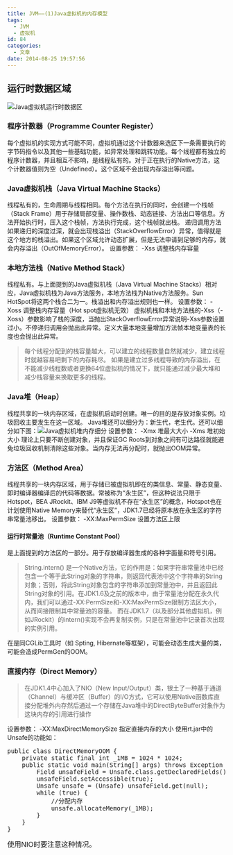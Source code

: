 ```yaml
---
title: JVM——(1)Java虚拟机的内存模型
tags:
  - JVM
  - 虚拟机
id: 84
categories:
  - 文章
date: 2014-08-25 19:57:56
---
```


## 运行时数据区域

![Java虚拟机运行时数据区](http://ww4.sinaimg.cn/large/3d6ce2f1jw1ejp24zzba7j209e0ag0ti.jpg)

<!--more-->

### 程序计数器（Programme Counter Register）

每个虚拟机的实现方式可能不同，虚拟机通过这个计数器来选区下一条需要执行的字节码指令以及其他一些基础功能，如异常处理和跳转功能。每个线程都有独立的程序计数器，并且相互不影响，是线程私有的。对于正在执行的Native方法，这个计数器值则为空（Undefined）。这个区域不会出现内存溢出等问题。

### Java虚拟机栈（Java Virtual Machine Stacks）

线程私有的，生命周期与线程相同。每个方法在执行的同时，会创建一个栈帧（Stack Frame）用于存储局部变量、操作数栈、动态链接、方法出口等信息。方法开始执行时，压入这个栈帧，方法执行完成，这个栈帧就出栈。
递归调用方法如果递归的深度过深，就会出现栈溢出（StackOverflowError）异常，值得就是这个地方的栈溢出。如果这个区域允许动态扩展，但是无法申请到足够的内存，就会内存溢出（OutOfMemoryError）。
设置参数：
-Xss 调整栈内存容量

### 本地方法栈（Native Method Stack）

线程私有。与上面提到的Java虚拟机栈（Java Virtual Machine Stacks）相对应，Java虚拟机栈为Java方法服务，本地方法栈为Native方法服务。Sun HotSpot将这两个栈合二为一。栈溢出和内存溢出规则也一样。
设置参数：
-Xoss 调整栈内存容量（Hot spot虚拟机无效）
虚拟机栈和本地方法栈的-Xss（-Xoss）参数影响了栈的深度，当抛出StackOverflowError异常说明-Xss参数设置过小。不停递归调用会抛出此异常。定义大量本地变量增加方法帧本地变量表的长度也会抛出此异常。

> 每个线程分配到的栈容量越大，可以建立的线程数量自然就减少，建立线程时就越容易吧剩下的内存耗尽。
>   如果是建立过多线程导致的内存溢出，在不能减少线程数或者更换64位虚拟机的情况下，就只能通过减少最大堆和减少栈容量来换取更多的线程。

### Java堆（Heap）

线程共享的一块内存区域，在虚拟机启动时创建。唯一的目的是存放对象实例。垃圾回收主要发生在这一区域。
Java堆还可以细分为：新生代，老生代。还可以细分如下图：![Java虚拟机堆内存细分](http://ww4.sinaimg.cn/large/3d6ce2f1jw1ejp2611qt8j20ku0cqdgr.jpg)
设置参数：
-Xmx 堆最大大小
-Xms 堆初始大小
理论上只要不断创建对象，并且保证GC Roots到对象之间有可达路径就能避免垃圾回收机制清除这些对象。当内存无法再分配时，就抛出OOM异常。

### 方法区（Method Area）

线程共享的一块内存区域，用于存储已被虚拟机即在的类信息、常量、静态变量、即时编译器编译后的代码等数据。常被称为“永生区”，但这种说法只限于Hotspot，BEA JRockit、IBM J9等虚拟机不存在“永生区”的概念，Hotspot也在计划使用Native Memory来替代“永生区”，JDK1.7已经将原本放在永生区的字符串常量池移出。
设置参数：
-XX:MaxPermSize 设置方法区上限

#### 运行时常量池（Runtime Constant Pool）

是上面提到的方法区的一部分。用于存放编译器生成的各种字面量和符号引用。

> String.intern() 是一个Native方法，它的作用是：如果字符串常量池中已经包含一个等于此String对象的字符串，则返回代表池中这个字符串的String对象；否则，将此String对象包含的字符串添加到常量池中，并且返回此String对象的引用。在JDK1.6及之前的版本中，由于常量池分配在永久代内，我们可以通过-XX:PermSize和-XX:MaxPermSize限制方法区大小，从而间接限制其中常量池的容量。
>   而在JDK1.7（以及部分其他虚拟机，例如JRockit）的intern()实现不会再复制实例，只是在常量池中记录首次出现的实例引用。

在是同CGLib工具时（如 Spting, Hibernate等框架），可能会动态生成大量的类，可能会造成PermGen的OOM。

### 直接内存（Direct Memory）

> 在JDK1.4中心加入了NIO（New Input/Output）类，银土了一种基于通道（Channel）与缓冲区（Buffer）的I/O方式，它可以使用Native函数库直接分配堆外内存然后通过一个存储在Java堆中的DirectByteBuffer对象作为这块内存的引用进行操作

设置参数：
-XX:MaxDirectMemorySize 指定直接内存的大小
使用rt.jar中的Unsafe的功能如：

<pre class="lang:default decode:true ">public class DirectMemoryOOM {
    private static final int _1MB = 1024 * 1024;
    public static void main(String[] args) throws Exception {
        Field unsafeField = Unsafe.class.getDeclaredFields()[0];
        unsafeField.setAccessible(true);
        Unsafe unsafe = (Unsafe) unsafeField.get(null);
        while (true) {
            //分配内存
            unsafe.allocateMemory(_1MB);
        }
    }
}</pre>

<span style="line-height: 1.714285714; font-size: 1rem;">使用NIO时要注意这种情况。</span>
